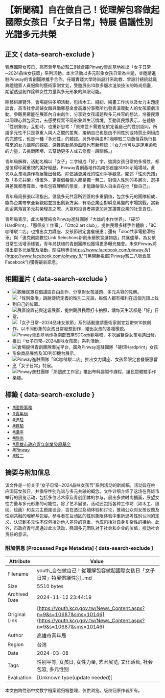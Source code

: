 # 【新聞稿】自在做自己！從理解包容做起 國際女孩日「女子日常」特展 倡議性別光譜多元共榮

## 正文 { data-search-exclude }


響應國際女孩日，高市青年局於駁二8號倉庫Pinway青創基地推出「女子日常─2024品味女孩節」系列活動。本次活動以多元形象女孩日常為主題，並邀請進駐Pinway的青創團隊攜手合作。任職實踐大學時尚設計系助教、曾設計總統就職典禮禮賓人員服飾的藝術家謝宜彣，受邀展出10款多層次渲染技法的時尚插畫，期望透過創作詮釋女性力量與多元形象的無限可能。

除藝術展覽外，會場提供多項活動，包括木工、縫紉、繪畫工作坊以及女力主題座談會。高市社會局婦女館與勵馨基金會高雄分事務所也發表溫暖動人的女孩讀劇活動。參觀民眾能在展區內自由創作，分享對女孩議題與多元共容的想法，培養民眾以同理心與包容力，去感受探索不同形象與生活情境。互動區民眾表示，在體驗「性別象限」互動時，也重新思考：「原來並不需要急於定義自己的性別認同，所謂多元性不只是尊重人與人之間的差異，接納自己也是由不同性別或特質比例組成的完整性，也是一種『多元性』的體認。另外參與由8C咖啡駁二店蕭蓓霖執行長帶來的女力講座的觀眾，深獲感動熱淚盈眶也有新體悟：「女力也可以是運用柔軟的力量，去挑戰困境、去幫助更多人或去修復一段關係。」

青年局解釋，活動名稱以「女子」二字組成「好」字，強調女孩日常的多樣性，都是值得珍藏重視的美好經歷。Pinway青創基地作為南部首座SDGs示範場域，此次以女孩境遇作為展覽出發點，除倡議更廣泛的性別平等觀念，闡述「性別光譜」及「多元共榮」價值外，更提倡每個人都是獨一無二，對個人性別的多層次、選擇與差異都應尊重，唯有包容理解的態度，才能讓每個人自由自在地「做自己」。

青年局局長張以理指出，倡議多元共容所涵蓋的多重價值，包含多元的團隊組成，能為企業帶來全新觀點並提出創新方案，有助企業面對瞬息萬變的市場挑戰。當新創企業落實多元共榮理念之際，大眾和投資者將更加肯定讚賞企業的社會責任。

青年局表示，此次展覽結合Pinway進駐團隊「大雄的木作世界」、「硬印HardPrint」、「那個皮工作室」、「Otto2 art club」，提供民眾多樣手作體驗；「8C咖啡駁二店」也推出女力講座、女孩節限定套餐優惠；還有「oloo共享電動滑板車」與「連克創能數位Link Selections新創永續飲食選物店」共襄盛舉，為女孩日常生活增添樣貌，青年局扶植的青創團隊也獲得更多曝光機會。未來Pinway將推出更多元展覽及活動，關注粉專([https://www.facebook.com/pinway.8/](https://www.facebook.com/pinway.8/ "[另開新視窗]Pinway駁二八號倉庫 Facebook"))獲得最新訊息。

## 相關圖片 { data-search-exclude }

- ![觀展民眾在倡議區自由創作，分享對女孩議題、多元共容的見解。](https://youth-ws.kcg.gov.tw/001/Upload/448/relpic/10146/10687/06b88f63-3d25-4692-a15a-98c40e14783d@710x470.jpg)
- ![「性別象限」跳脫傳統定義的性別二元論，每個人都有權利在這個光譜上找到自己的位置。](https://youth-ws.kcg.gov.tw/001/Upload/448/relpic/10146/10687/b18e60b3-aba2-4c27-a45c-faf8915554fc@710x470.jpg)
- ![展區設置花與迷霧展區，提供觀展民眾打卡拍照，讓每天生活都是「好」日常。](https://youth-ws.kcg.gov.tw/001/Upload/448/relpic/10146/10687/c469eb1f-e8d3-467a-95ac-657d3b7a2bfa@710x470.jpg)
- ![「女子日常─2024品味女孩節」系列活動邀請藝術家謝宜彣帶來10款創作，以不同形象的女孩日常發想創作，繪出女孩的各種樣貌。](https://youth-ws.kcg.gov.tw/001/Upload/448/relpic/10146/10687/84224472-2652-4bfc-b281-d41c9978183e@710x470.jpg)
- ![Pinway青創基地作為南部首座SDGs示範場域，本次展覽從女孩境遇出發，推出「女子日常─2024品味女孩節」系列活動。](https://youth-ws.kcg.gov.tw/001/Upload/448/relpic/10146/10687/b8939cb0-e235-40f3-81be-bf3860525ad9@710x470.jpg)
- ![會場提供青創團隊曝光平台，圖為Pinway進駐團隊「硬印Hardprint」女孩形象商品展售及3D列印機台展示。](https://youth-ws.kcg.gov.tw/001/Upload/448/relpic/10146/10687/06047823-3570-4b35-8c32-d37febbc7ca0@710x470.jpg)
- ![Pinway進駐團隊「8C咖啡駁二店」推出女力講座、女孩節限定套餐優惠響應「女子日常」特展。](https://youth-ws.kcg.gov.tw/001/Upload/448/relpic/10146/10687/4a81202c-2fff-468a-b0ff-26350cffb691@710x470.jpg)
- ![Pinway進駐團隊「那個皮工作室」推出布料袋製作課程，讓民眾體驗手作樂趣。](https://youth-ws.kcg.gov.tw/001/Upload/448/relpic/10146/10687/cf1664ca-f269-4c69-9fa5-83eeab542a00@710x470.jpg)

## 標籤 { data-search-exclude }

- [#國際事務](News_Tag.aspx?n=9&sms=10146&t=14)
- [#青年局](News_Tag.aspx?n=9&sms=10146&t=16)
- [#進駐](News_Tag.aspx?n=9&sms=10146&t=26)
- [#體驗](News_Tag.aspx?n=9&sms=10146&t=31)
- [#講座](News_Tag.aspx?n=9&sms=10146&t=34)
- [#時尚](News_Tag.aspx?n=9&sms=10146&t=36)
- [#高雄市政府青年創業發展基金](News_Tag.aspx?n=9&sms=10146&t=44)
- [#Pinway](News_Tag.aspx?n=9&sms=10146&t=60)
- [#駁二](News_Tag.aspx?n=9&sms=10146&t=62)

## 摘要与附加信息

<!-- tcd_abstract -->
该文件是一份关于“女子日常─2024品味女孩节”系列活动的新闻稿，活动旨在响应国际女孩日，并倡导性别光谱与多元共融的概念。文件详细介绍了这场在高雄市举行的展览活动，包括多位艺术家及青创团体的参与，展出多款时尚插画，展望女性力量与多元形象的可能性。除了艺术展览，活动还包括各种工作坊（如木工、缝纫、绘画）和女力主题座谈会，旨在透过互动体验和讨论，推动公众对女孩议题及性别共融的理解与包容。参与者在互动区的性别象限体验中重新思考性别认同的定义，认识到多元性不仅包括对他人差异的尊重，也应包括对自身复杂性的接纳。此外，市政府青年局通过此次活动，强调多元团队对于社会和企业的价值，推动社会责任的意识。
<!-- tcd_abstract_end -->

### 附加信息 [Processed Page Metadata] { data-search-exclude }

| Attribute       | Value                                  |
|-----------------|----------------------------------------|
| Filename        | youth_自在做自己！從理解包容做起國際女孩日「女子日常」特展倡議性別_.md                             |
| Size            | 5510 bytes                           |
| Archived Date   | 2024-11-12 23:44:19                             |
| Original Link   | [https://youth.kcg.gov.tw/News_Content.aspx?n=9&s=10687&sms=10146](https://youth.kcg.gov.tw/News_Content.aspx?n=9&s=10687&sms=10146)                       |
| Author          | 高雄市青年局                               |
| Region          | 台湾                               |
| Date            | 2024-03-08                                 |
| Tags            | 性别平等, 女孩日, 女性力量, 艺术展览, 文化活动, 社会包容, 多元性别                                 |
| Evaluation            | [Unknown type(update needed)]                                 |
<!-- tcd_table_end -->

本文由跨性别中文数字档案馆归档整理，仅供浏览。版权归原作者所有。
